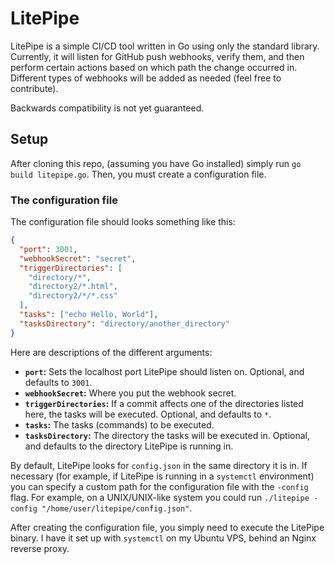 # LitePipe

LitePipe is a simple CI/CD tool written in Go using only the standard library. Currently, it will listen for GitHub push webhooks, verify them, and then perform certain actions based on which path the change occurred in. Different types of webhooks will be added as needed (feel free to contribute).

Backwards compatibility is not yet guaranteed.

## Setup

After cloning this repo, (assuming you have Go installed) simply run `go build litepipe.go`.
Then, you must create a configuration file.

### The configuration file

The configuration file should looks something like this:

```json
{
  "port": 3001,
  "webhookSecret": "secret",
  "triggerDirectories": [
    "directory/*",
    "directory2/*.html",
    "directory2/*/*.css"
  ],
  "tasks": ["echo Hello, World"],
  "tasksDirectory": "directory/another_directory"
}
```

Here are descriptions of the different arguments:

- **`port`:** Sets the localhost port LitePipe should listen on. Optional, and defaults to `3001`.
- **`webhookSecret`:** Where you put the webhook secret.
- **`triggerDirectories`:** If a commit affects one of the directories listed here, the tasks will be executed. Optional, and defaults to `*`.
- **`tasks`:** The tasks (commands) to be executed.
- **`tasksDirectory`:** The directory the tasks will be executed in. Optional, and defaults to the directory LitePipe is running in.

By default, LitePipe looks for `config.json` in the same directory it is in.
If necessary (for example, if LitePipe is running in a `systemctl` environment) you can specify a custom path for the configuration file with the `-config` flag. For example, on a UNIX/UNIX-like system you could run `./litepipe -config "/home/user/litepipe/config.json"`.

After creating the configuration file, you simply need to execute the LitePipe binary. I have it set up with `systemctl` on my Ubuntu VPS, behind an Nginx reverse proxy. 
